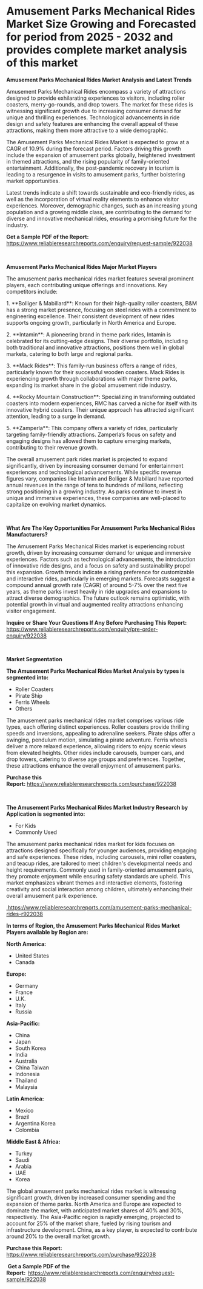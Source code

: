 <p><h1>Amusement Parks Mechanical Rides Market Size Growing and Forecasted for period from 2025 - 2032 and provides complete market analysis of this market</h1></p><p><strong>Amusement Parks Mechanical Rides Market Analysis and Latest Trends</strong></p>
<p><p>Amusement Parks Mechanical Rides encompass a variety of attractions designed to provide exhilarating experiences to visitors, including roller coasters, merry-go-rounds, and drop towers. The market for these rides is witnessing significant growth due to increasing consumer demand for unique and thrilling experiences. Technological advancements in ride design and safety features are enhancing the overall appeal of these attractions, making them more attractive to a wide demographic.</p><p>The Amusement Parks Mechanical Rides Market is expected to grow at a CAGR of 10.9% during the forecast period. Factors driving this growth include the expansion of amusement parks globally, heightened investment in themed attractions, and the rising popularity of family-oriented entertainment. Additionally, the post-pandemic recovery in tourism is leading to a resurgence in visits to amusement parks, further bolstering market opportunities. </p><p>Latest trends indicate a shift towards sustainable and eco-friendly rides, as well as the incorporation of virtual reality elements to enhance visitor experiences. Moreover, demographic changes, such as an increasing young population and a growing middle class, are contributing to the demand for diverse and innovative mechanical rides, ensuring a promising future for the industry.</p></p>
<p><strong>Get a Sample PDF of the Report:&nbsp;</strong> <a href="https://www.reliableresearchreports.com/enquiry/request-sample/922038?utm_campaign=11&utm_medium=2&utm_source=Github&utm_content=ia&utm_term=18042025&utm_id=amusement-parks-mechanical-rides">https://www.reliableresearchreports.com/enquiry/request-sample/922038</a></p>
<p>&nbsp;</p>
<p><strong>Amusement Parks Mechanical Rides Major Market Players</strong></p>
<p><p>The amusement parks mechanical rides market features several prominent players, each contributing unique offerings and innovations. Key competitors include:</p><p>1. **Bolliger & Mabillard**: Known for their high-quality roller coasters, B&M has a strong market presence, focusing on steel rides with a commitment to engineering excellence. Their consistent development of new rides supports ongoing growth, particularly in North America and Europe.</p><p>2. **Intamin**: A pioneering brand in theme park rides, Intamin is celebrated for its cutting-edge designs. Their diverse portfolio, including both traditional and innovative attractions, positions them well in global markets, catering to both large and regional parks.</p><p>3. **Mack Rides**: This family-run business offers a range of rides, particularly known for their successful wooden coasters. Mack Rides is experiencing growth through collaborations with major theme parks, expanding its market share in the global amusement ride industry.</p><p>4. **Rocky Mountain Construction**: Specializing in transforming outdated coasters into modern experiences, RMC has carved a niche for itself with its innovative hybrid coasters. Their unique approach has attracted significant attention, leading to a surge in demand.</p><p>5. **Zamperla**: This company offers a variety of rides, particularly targeting family-friendly attractions. Zamperla’s focus on safety and engaging designs has allowed them to capture emerging markets, contributing to their revenue growth.</p><p>The overall amusement park rides market is projected to expand significantly, driven by increasing consumer demand for entertainment experiences and technological advancements. While specific revenue figures vary, companies like Intamin and Bolliger & Mabillard have reported annual revenues in the range of tens to hundreds of millions, reflecting strong positioning in a growing industry. As parks continue to invest in unique and immersive experiences, these companies are well-placed to capitalize on evolving market dynamics.</p></p>
<p>&nbsp;</p>
<p><strong>What Are The Key Opportunities For Amusement Parks Mechanical Rides Manufacturers?</strong></p>
<p><p>The Amusement Parks Mechanical Rides market is experiencing robust growth, driven by increasing consumer demand for unique and immersive experiences. Factors such as technological advancements, the introduction of innovative ride designs, and a focus on safety and sustainability propel this expansion. Growth trends indicate a rising preference for customizable and interactive rides, particularly in emerging markets. Forecasts suggest a compound annual growth rate (CAGR) of around 5-7% over the next five years, as theme parks invest heavily in ride upgrades and expansions to attract diverse demographics. The future outlook remains optimistic, with potential growth in virtual and augmented reality attractions enhancing visitor engagement.</p></p>
<p><strong>Inquire or Share Your Questions If Any Before Purchasing This Report:</strong> <a href="https://www.reliableresearchreports.com/enquiry/pre-order-enquiry/922038?utm_campaign=11&utm_medium=2&utm_source=Github&utm_content=ia&utm_term=18042025&utm_id=amusement-parks-mechanical-rides">https://www.reliableresearchreports.com/enquiry/pre-order-enquiry/922038</a></p>
<p>&nbsp;</p>
<p><strong>Market Segmentation</strong></p>
<p><strong>The Amusement Parks Mechanical Rides Market Analysis by types is segmented into:</strong></p>
<p><ul><li>Roller Coasters</li><li>Pirate Ship</li><li>Ferris Wheels</li><li>Others</li></ul></p>
<p><p>The amusement parks mechanical rides market comprises various ride types, each offering distinct experiences. Roller coasters provide thrilling speeds and inversions, appealing to adrenaline seekers. Pirate ships offer a swinging, pendulum motion, simulating a pirate adventure. Ferris wheels deliver a more relaxed experience, allowing riders to enjoy scenic views from elevated heights. Other rides include carousels, bumper cars, and drop towers, catering to diverse age groups and preferences. Together, these attractions enhance the overall enjoyment of amusement parks.</p></p>
<p><strong>Purchase this Report:&nbsp;</strong><a href="https://www.reliableresearchreports.com/purchase/922038?utm_campaign=11&utm_medium=2&utm_source=Github&utm_content=ia&utm_term=18042025&utm_id=amusement-parks-mechanical-rides">https://www.reliableresearchreports.com/purchase/922038</a></p>
<p>&nbsp;</p>
<p><strong>The Amusement Parks Mechanical Rides Market Industry Research by Application is segmented into:</strong></p>
<p><ul><li>For Kids</li><li>Commonly Used</li></ul></p>
<p><p>The amusement parks mechanical rides market for kids focuses on attractions designed specifically for younger audiences, providing engaging and safe experiences. These rides, including carousels, mini roller coasters, and teacup rides, are tailored to meet children's developmental needs and height requirements. Commonly used in family-oriented amusement parks, they promote enjoyment while ensuring safety standards are upheld. This market emphasizes vibrant themes and interactive elements, fostering creativity and social interaction among children, ultimately enhancing their overall amusement park experience.</p></p>
<p><a href="https://www.reliableresearchreports.com/amusement-parks-mechanical-rides-r922038?utm_campaign=11&utm_medium=2&utm_source=Github&utm_content=ia&utm_term=18042025&utm_id=amusement-parks-mechanical-rides">&nbsp;https://www.reliableresearchreports.com/amusement-parks-mechanical-rides-r922038</a></p>
<p><strong>In terms of Region, the Amusement Parks Mechanical Rides Market Players available by Region are:</strong></p>
<p>
    <p> <strong> North America: </strong>
        <ul>
            <li>United States</li>
            <li>Canada</li>
        </ul>
        </p> 
    <p> <strong> Europe: </strong>
        <ul>
            <li>Germany</li>
            <li>France</li>
            <li>U.K.</li>
            <li>Italy</li>
            <li>Russia</li>
        </ul>
        </p> 
    <p> <strong> Asia-Pacific: </strong>
        <ul>
            <li>China</li>
            <li>Japan</li>
            <li>South Korea</li>
            <li>India</li>
            <li>Australia</li>
            <li>China Taiwan</li>
            <li>Indonesia</li>
            <li>Thailand</li>
            <li>Malaysia</li>
        </ul>
        </p> 
    <p> <strong> Latin America: </strong>
        <ul>
            <li>Mexico</li>
            <li>Brazil</li>
            <li>Argentina Korea</li>
            <li>Colombia</li>
        </ul>
        </p> 
    <p> <strong> Middle East & Africa: </strong>
        <ul>
            <li>Turkey</li>
            <li>Saudi</li>
            <li>Arabia</li>
            <li>UAE</li>
            <li>Korea</li>
        </ul>
    </p>
    </p>
<p><p>The global amusement parks mechanical rides market is witnessing significant growth, driven by increased consumer spending and the expansion of theme parks. North America and Europe are expected to dominate the market, with anticipated market shares of 40% and 30%, respectively. The Asia-Pacific region is rapidly emerging, projected to account for 25% of the market share, fueled by rising tourism and infrastructure development. China, as a key player, is expected to contribute around 20% to the overall market growth.</p></p>
<p><strong>Purchase this Report: </strong><a href="https://www.reliableresearchreports.com/purchase/922038?utm_campaign=11&utm_medium=2&utm_source=Github&utm_content=ia&utm_term=18042025&utm_id=amusement-parks-mechanical-rides">https://www.reliableresearchreports.com/purchase/922038</a></p>
<p>&nbsp;<strong>Get a Sample PDF of the Report:&nbsp;&nbsp;</strong><a href="https://www.reliableresearchreports.com/enquiry/request-sample/922038?utm_campaign=11&utm_medium=2&utm_source=Github&utm_content=ia&utm_term=18042025&utm_id=amusement-parks-mechanical-rides">https://www.reliableresearchreports.com/enquiry/request-sample/922038</a></p>
<p><strong></strong></p>
<p><p></p><p></p><p></p></p>